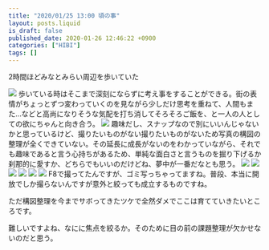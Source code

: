```yaml
---
title: "2020/01/25 13:00 頃の事"
layout: posts.liquid
is_draft: false
published_date: 2020-01-26 12:46:22 +0900
categories: ["HIBI"]
tags: []
---
```


2時間ほどみなとみらい周辺を歩いていた

<img class="in_article" src="/public/images/2020/01/dsc08630_original-1-1024x683.jpg">
歩いている時はそこまで深刻にならずに考え事をすることができる。街の表情がちょっとずつ変わっていくのを見ながら少しだけ思考を重ねて、人間もまた…などと高尚になりそうな気配を打ち消してそろそろご飯を、と一人の人としての欲にちゃんと向き合う。

<img class="in_article" src="/public/images/2020/01/dsc08652_original-1024x683.jpg">
趣味だし、スナップなので別にいいんじゃないかと思っているけど、撮りたいものがない撮りたいものがないため写真の構図の整理が全くできていない。その延長に成長がないのをわかっていながら、それでも趣味であると言う心持ちがあるため、単純な面白さと言うものを掘り下げるか刹那的に愛すか、どちらでもいいのだけどね、夢中が一番だなとも思う。

<img class="in_article" src="/public/images/2020/01/dsc08648_original-683x1024.jpg">
<img class="in_article" src="/public/images/2020/01/dsc08646_original-scaled.jpg">
<img class="in_article" src="/public/images/2020/01/dsc08640_original-scaled.jpg">
<img class="in_article" src="/public/images/2020/01/dsc08636_original-scaled.jpg">
<img class="in_article" src="/public/images/2020/01/dsc08635_original-1024x683.jpg">
<img class="in_article" src="/public/images/2020/01/dsc08633_original-1024x683.jpg">
F8で撮ってたんですが、ゴミ写っちゃってますね。普段、本当に開放でしか撮らないんですが意外と絞っても成立するものですね。

ただ構図整理を今までサボってきたツケで全然ダメでここは育てていきたいところです。

難しいですよね、なにに焦点を絞るか。そのために目の前の課題整理が欠かせないのだと思う。



